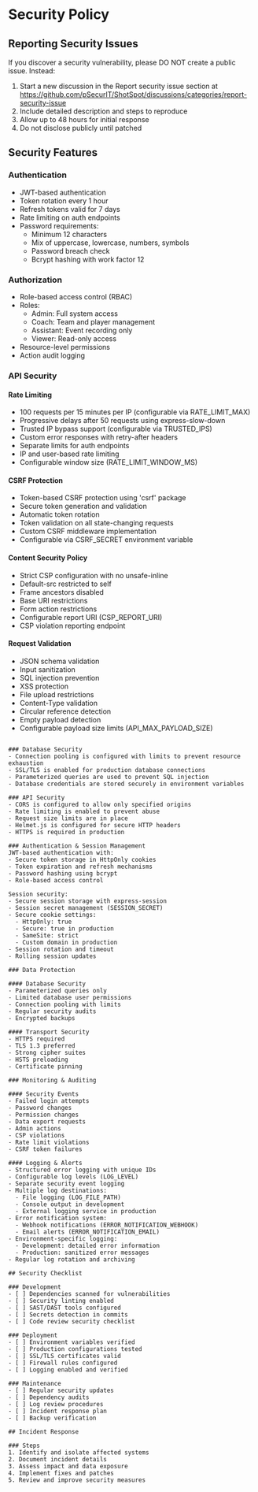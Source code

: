 # Security Policy

## Reporting Security Issues

If you discover a security vulnerability, please DO NOT create a public issue. Instead:

1. Start a new discussion in the Report security issue section at https://github.com/pSecurIT/ShotSpot/discussions/categories/report-security-issue
2. Include detailed description and steps to reproduce
3. Allow up to 48 hours for initial response
4. Do not disclose publicly until patched

## Security Features

### Authentication

- JWT-based authentication
- Token rotation every 1 hour
- Refresh tokens valid for 7 days
- Rate limiting on auth endpoints
- Password requirements:
  - Minimum 12 characters
  - Mix of uppercase, lowercase, numbers, symbols
  - Password breach check
  - Bcrypt hashing with work factor 12

### Authorization

- Role-based access control (RBAC)
- Roles:
  - Admin: Full system access
  - Coach: Team and player management
  - Assistant: Event recording only
  - Viewer: Read-only access
- Resource-level permissions
- Action audit logging

### API Security

#### Rate Limiting
- 100 requests per 15 minutes per IP (configurable via RATE_LIMIT_MAX)
- Progressive delays after 50 requests using express-slow-down
- Trusted IP bypass support (configurable via TRUSTED_IPS)
- Custom error responses with retry-after headers
- Separate limits for auth endpoints
- IP and user-based rate limiting
- Configurable window size (RATE_LIMIT_WINDOW_MS)

#### CSRF Protection
- Token-based CSRF protection using 'csrf' package
- Secure token generation and validation
- Automatic token rotation
- Token validation on all state-changing requests
- Custom CSRF middleware implementation
- Configurable via CSRF_SECRET environment variable

#### Content Security Policy
- Strict CSP configuration with no unsafe-inline
- Default-src restricted to self
- Frame ancestors disabled
- Base URI restrictions
- Form action restrictions
- Configurable report URI (CSP_REPORT_URI)
- CSP violation reporting endpoint

#### Request Validation
- JSON schema validation
- Input sanitization
- SQL injection prevention
- XSS protection
- File upload restrictions
- Content-Type validation
- Circular reference detection
- Empty payload detection
- Configurable payload size limits (API_MAX_PAYLOAD_SIZE)


```

### Database Security
- Connection pooling is configured with limits to prevent resource exhaustion
- SSL/TLS is enabled for production database connections
- Parameterized queries are used to prevent SQL injection
- Database credentials are stored securely in environment variables

### API Security
- CORS is configured to allow only specified origins
- Rate limiting is enabled to prevent abuse
- Request size limits are in place
- Helmet.js is configured for secure HTTP headers
- HTTPS is required in production

### Authentication & Session Management
JWT-based authentication with:
- Secure token storage in HttpOnly cookies
- Token expiration and refresh mechanisms
- Password hashing using bcrypt
- Role-based access control

Session security:
- Secure session storage with express-session
- Session secret management (SESSION_SECRET)
- Secure cookie settings:
  - HttpOnly: true
  - Secure: true in production
  - SameSite: strict
  - Custom domain in production
- Session rotation and timeout
- Rolling session updates

### Data Protection

#### Database Security
- Parameterized queries only
- Limited database user permissions
- Connection pooling with limits
- Regular security audits
- Encrypted backups

#### Transport Security
- HTTPS required
- TLS 1.3 preferred
- Strong cipher suites
- HSTS preloading
- Certificate pinning

### Monitoring & Auditing

#### Security Events
- Failed login attempts
- Password changes
- Permission changes
- Data export requests
- Admin actions
- CSP violations
- Rate limit violations
- CSRF token failures

#### Logging & Alerts
- Structured error logging with unique IDs
- Configurable log levels (LOG_LEVEL)
- Separate security event logging
- Multiple log destinations:
  - File logging (LOG_FILE_PATH)
  - Console output in development
  - External logging service in production
- Error notification system:
  - Webhook notifications (ERROR_NOTIFICATION_WEBHOOK)
  - Email alerts (ERROR_NOTIFICATION_EMAIL)
- Environment-specific logging:
  - Development: detailed error information
  - Production: sanitized error messages
- Regular log rotation and archiving

## Security Checklist

### Development
- [ ] Dependencies scanned for vulnerabilities
- [ ] Security linting enabled
- [ ] SAST/DAST tools configured
- [ ] Secrets detection in commits
- [ ] Code review security checklist

### Deployment
- [ ] Environment variables verified
- [ ] Production configurations tested
- [ ] SSL/TLS certificates valid
- [ ] Firewall rules configured
- [ ] Logging enabled and verified

### Maintenance
- [ ] Regular security updates
- [ ] Dependency audits
- [ ] Log review procedures
- [ ] Incident response plan
- [ ] Backup verification

## Incident Response

### Steps
1. Identify and isolate affected systems
2. Document incident details
3. Assess impact and data exposure
4. Implement fixes and patches
5. Review and improve security measures

